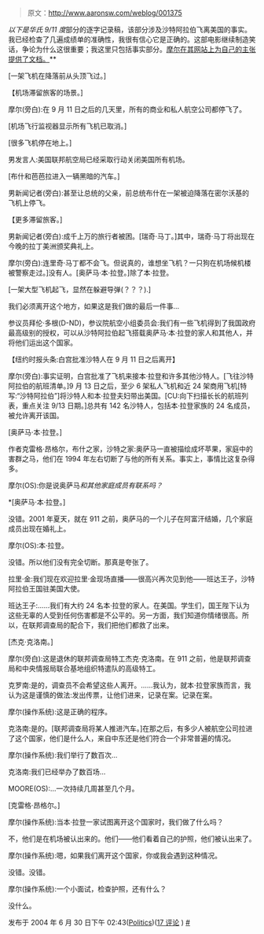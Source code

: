 # 

> 原文：<http://www.aaronsw.com/weblog/001375>

*以下是华氏 9/11 度*部分的逐字记录稿，该部分涉及沙特阿拉伯飞离美国的事实。我已经检查了几遍成绩单的准确性，我很有信心它是正确的。这部电影继续制造笑话，争论为什么这很重要；我这里只包括事实部分。[摩尔在其网站上为自己的主张提供了文档。](http://www.michaelmoore.com/words/latestnews/f911facts/index.php?id=35)**

[一架飞机在降落前从头顶飞过。]

【机场滞留旅客的场景。]

摩尔(旁白):在 9 月 11 日之后的几天里，所有的商业和私人航空公司都停飞了。

[机场飞行监视器显示所有飞机已取消。]

[很多飞机停在地上。]

男发言人:美国联邦航空局已经采取行动关闭美国所有机场。

[布什和芭芭拉进入一辆黑暗的汽车。]

男新闻记者(旁白):甚至让总统的父亲，前总统布什在一架被迫降落在密尔沃基的飞机上停飞。

【更多滞留旅客。]

男新闻记者(旁白):成千上万的旅行者被困。[瑞奇·马丁。]其中，瑞奇·马丁将出现在今晚的拉丁美洲颁奖典礼上。

摩尔(旁白):连里奇·马丁都不会飞。但说真的，谁想坐飞机？一只狗在机场候机楼被警察走过。]没有人。[奥萨马·本·拉登。]除了本·拉登。

[一架大型飞机起飞，显然在躲避导弹(？？？).]

我们必须离开这个地方，如果这是我们做的最后一件事…

参议员拜伦·多根(D-ND)，参议院航空小组委员会:我们有一些飞机得到了我国政府最高级别的授权，可以从沙特阿拉伯起飞搭载奥萨马·本·拉登的家人和其他人，并将他们运出这个国家。

【纽约时报头条:白宫批准沙特人在 9 月 11 日之后离开】

摩尔(旁白):事实证明，白宫批准了飞机来接本·拉登和许多其他沙特人。[飞往沙特阿拉伯的航班清单。]9 月 13 日之后，至少 6 架私人飞机和近 24 架商用飞机[特写:“沙特阿拉伯”]将沙特人和本·拉登夫妇带出美国。[CU:向下扫描长长的航班列表，重点关注 9/13 日期。]总共有 142 名沙特人，包括本·拉登家族的 24 名成员，被允许离开该国。

[奥萨马·本·拉登。]

作者克雷格·昂格尔，布什之家，沙特之家:奥萨马一直被描绘成坏苹果，家庭中的害群之马，他们在 1994 年左右切断了与他的所有关系。事实上，事情比这复杂得多。

摩尔(OS):你是说奥萨马*和其他家庭成员有联系吗？*

 *[奥萨马·本·拉登。]

没错。2001 年夏天，就在 911 之前，奥萨马的一个儿子在阿富汗结婚，几个家庭成员出现在婚礼上。

摩尔(OS):本·拉登。

没错。所以他们没有完全切断。那真是夸张了。

拉里·金:我们现在欢迎拉里·金现场直播——很高兴再次见到他——班达王子，沙特阿拉伯王国驻美国大使。

班达王子:……我们有大约 24 名本·拉登的家人。在美国。学生们，国王陛下认为这些无辜的人受到任何伤害都是不公平的。另一方面，我们知道你情绪很高。所以，在联邦调查局的配合下，我们把他们都救了出来。

[杰克·克洛南。]

摩尔(旁白):这是退休的联邦调查局特工杰克·克洛南。在 911 之前，他是联邦调查局和中央情报局联合基地组织特遣队的高级特工。

克罗南:是的，调查员不会希望这些人离开。……我认为，就本·拉登家族而言，我认为这是谨慎的做法:发出传票，让他们进来，记录在案。记录在案。

摩尔(操作系统):这是正确的程序。

克洛南:是的。[联邦调查局将某人推进汽车。]在那之后，有多少人被航空公司拉进了这个国家，他们是什么人，来自中东还是他们符合一个非常普遍的情况。

摩尔(操作系统):我们举行了数百次…

克洛南:我们已经举办了数百场…

MOORE(OS):…一次持续几周甚至几个月。

[克雷格·昂格尔。]

摩尔(操作系统):当本·拉登一家试图离开这个国家时，我们做了什么吗？

不，他们是在机场被认出来的。他们——他们看着自己的护照，他们被认出来了。

摩尔(操作系统):嗯，如果我们离开这个国家，你或我会遇到这种情况。

没错。没错。

摩尔(操作系统):一个小面试，检查护照，还有什么？

没什么。

发布于 2004 年 6 月 30 日下午 02:43([Politics](cat_politics))([17 评论](#comments) ) [#](001375)

